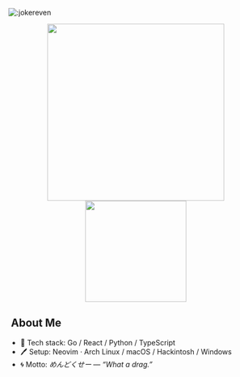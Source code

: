 ![:jokereven](https://count.getloli.com/@:jokereven?theme=booru-ve)

<div align="center">
  <img src="https://spotify-github-profile.kittinanx.com/api/view.svg?uid=31yd36afueznbf5jzxs7kifn73wu&cover_image=true&theme=novatorem&show_offline=true&background_color=121212&interchange=true&bar_color=53b14f&bar_color_cover=false" width="350"/>
  <br>
  <img src="https://wakatime.com/badge/user/eada5769-12fd-41f7-af3d-65254494dce1.svg" width="200"/>
</div>

## ​​​ About Me
- 🔨 Tech stack: Go / React / Python / TypeScript
- 🖊️ Setup: Neovim · Arch Linux / macOS / Hackintosh / Windows
- 🌀 Motto: *めんどくせー — “What a drag.”*

